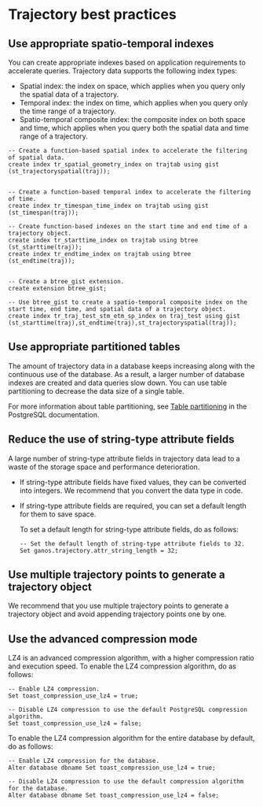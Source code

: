 # Trajectory best practices

## Use appropriate spatio-temporal indexes

You can create appropriate indexes based on application requirements to accelerate queries. Trajectory data supports the following index types:

-   Spatial index: the index on space, which applies when you query only the spatial data of a trajectory.
-   Temporal index: the index on time, which applies when you query only the time range of a trajectory.
-   Spatio-temporal composite index: the composite index on both space and time, which applies when you query both the spatial data and time range of a trajectory.

```
-- Create a function-based spatial index to accelerate the filtering of spatial data.
create index tr_spatial_geometry_index on trajtab using gist (st_trajectoryspatial(traj));


-- Create a function-based temporal index to accelerate the filtering of time.
create index tr_timespan_time_index on trajtab using gist (st_timespan(traj));

-- Create function-based indexes on the start time and end time of a trajectory object.
create index tr_starttime_index on trajtab using btree (st_starttime(traj));
create index tr_endtime_index on trajtab using btree (st_endtime(traj));


-- Create a btree_gist extension.
create extension btree_gist;

-- Use btree_gist to create a spatio-temporal composite index on the start time, end time, and spatial data of a trajectory object.
create index tr_traj_test_stm_etm_sp_index on traj_test using gist (st_starttime(traj),st_endtime(traj),st_trajectoryspatial(traj));
```

## Use appropriate partitioned tables

The amount of trajectory data in a database keeps increasing along with the continuous use of the database. As a result, a larger number of database indexes are created and data queries slow down. You can use table partitioning to decrease the data size of a single table.

For more information about table partitioning, see [Table partitioning](https://www.postgresql.org/docs/current/ddl-partitioning.html) in the PostgreSQL documentation.

## Reduce the use of string-type attribute fields

A large number of string-type attribute fields in trajectory data lead to a waste of the storage space and performance deterioration.

-   If string-type attribute fields have fixed values, they can be converted into integers. We recommend that you convert the data type in code.
-   If string-type attribute fields are required, you can set a default length for them to save space.

    To set a default length for string-type attribute fields, do as follows:

    ```
    -- Set the default length of string-type attribute fields to 32.
    Set ganos.trajectory.attr_string_length = 32;
    ```


## Use multiple trajectory points to generate a trajectory object

We recommend that you use multiple trajectory points to generate a trajectory object and avoid appending trajectory points one by one.

## Use the advanced compression mode

LZ4 is an advanced compression algorithm, with a higher compression ratio and execution speed. To enable the LZ4 compression algorithm, do as follows:

```
-- Enable LZ4 compression.
Set toast_compression_use_lz4 = true; 

-- Disable LZ4 compression to use the default PostgreSQL compression algorithm.
Set toast_compression_use_lz4 = false;
```

To enable the LZ4 compression algorithm for the entire database by default, do as follows:

```
-- Enable LZ4 compression for the database.
Alter database dbname Set toast_compression_use_lz4 = true;

-- Disable LZ4 compression to use the default compression algorithm for the database.
Alter database dbname Set toast_compression_use_lz4 = false;
```

